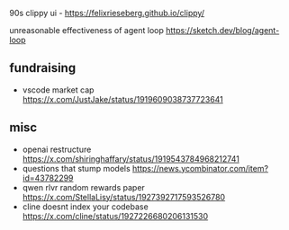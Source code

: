 

90s clippy ui - https://felixrieseberg.github.io/clippy/

unreasonable effectiveness of agent loop https://sketch.dev/blog/agent-loop


## fundraising

- vscode market cap https://x.com/JustJake/status/1919609038737723641

## misc 

- openai restructure https://x.com/shiringhaffary/status/1919543784968212741
- questions that stump models https://news.ycombinator.com/item?id=43782299
- qwen rlvr random rewards paper https://x.com/StellaLisy/status/1927392717593526780
- cline doesnt index your codebase https://x.com/cline/status/1927226680206131530